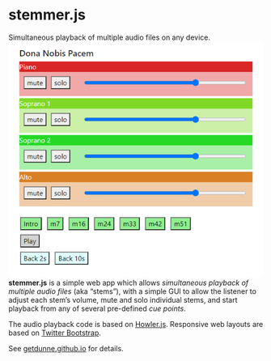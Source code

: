 # stemmer.js
Simultaneous playback of multiple audio files on any device.
![basic gui](images/tablet.png)
**stemmer.js** is a simple web app which allows *simultaneous playback of multiple audio files* (aka “stems”), with a simple GUI to allow the listener to adjust each stem’s volume, mute and solo individual stems, and start playback from any of several pre-defined *cue points*.

The audio playback code is based on [Howler.js](https://github.com/goldfire/howler.js/). Responsive web layouts are based on [Twitter Bootstrap](https://getbootstrap.com/).

See [getdunne.github.io](https://getdunne.github.io/stemmer.js/) for details.